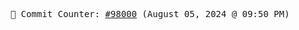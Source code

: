 <p align="center">
    <samp>
        📮 Commit Counter: <a href="https://github.com/Javascript-void0/Javascript-void0/commits/main">#98000</a> (August 05, 2024 @ 09:50 PM)
    </samp>
</p>